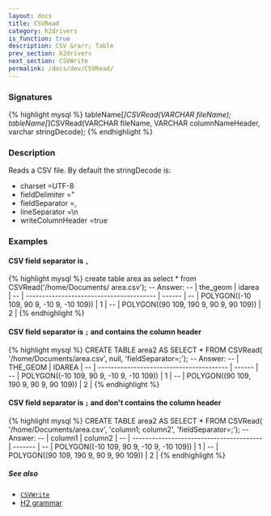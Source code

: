 ```yaml
---
layout: docs
title: CSVRead
category: h2drivers
is_function: true
description: CSV &rarr; Table
prev_section: h2drivers
next_section: CSVWrite
permalink: /docs/dev/CSVRead/
---
```


### Signatures

{% highlight mysql %}
tableName[*]CSVRead(VARCHAR fileName);
tableName[*]CSVRead(VARCHAR fileName, VARCHAR columnNameHeader,
         varchar stringDecode);
{% endhighlight %}

### Description
Reads a CSV file.
By default the stringDecode is:

* charset =UTF-8
* fieldDelimiter ="
* fieldSeparator =,
* lineSeparator =\n
* writeColumnHeader =true

### Examples

#### CSV field separator is `, `

{% highlight mysql %}
create table area as select * from CSVRead('/home/Documents/
                                            area.csv');
-- Answer:
-- |                 the_geom                 | idarea |
-- | ---------------------------------------- | ------ |
-- | POLYGON((-10 109, 90 9, -10 9, -10 109)) |      1 |
-- | POLYGON((90 109, 190 9, 90 9,  90 109))  |      2 |
{% endhighlight %}

#### CSV field separator is `;` and contains the column header

{% highlight mysql %}
CREATE TABLE area2 AS SELECT * FROM CSVRead(
   '/home/Documents/area.csv', null,
   'fieldSeparator=;');
-- Answer:
-- |                     THE_GEOM             | IDAREA |
-- | ---------------------------------------- | ------ |
-- | POLYGON((-10 109, 90 9, -10 9, -10 109)) |      1 |
-- | POLYGON((90 109, 190 9, 90 9,  90 109))  |      2 |
{% endhighlight %}

#### CSV field separator is `;` and don't contains the column header

{% highlight mysql %}
CREATE TABLE area2 AS SELECT * FROM CSVRead(
   '/home/Documents/area.csv', 'column1; column2',
   'fieldSeparator=;');
-- Answer:
-- |                     column1              | column2 |
-- | ---------------------------------------- | ------- |
-- | POLYGON((-10 109, 90 9, -10 9, -10 109)) |       1 |
-- | POLYGON((90 109, 190 9, 90 9,  90 109))  |       2 |
{% endhighlight %}

##### See also

* [`CSVWrite`](../CSVWrite)
* <a href="http://www.h2database.com/html/grammar.html#csv_options"
target="_blank">H2 grammar</a>
